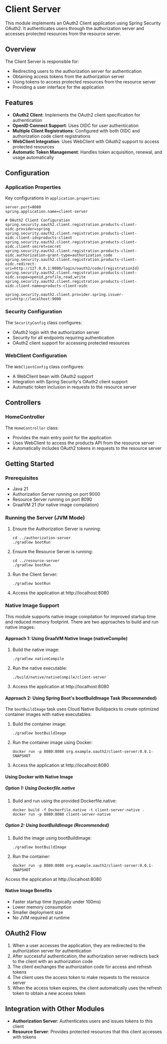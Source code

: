 # Client Server

This module implements an OAuth2 Client application using Spring Security OAuth2. It authenticates users through the authorization server and accesses protected resources from the resource server.

## Overview

The Client Server is responsible for:
- Redirecting users to the authorization server for authentication
- Obtaining access tokens from the authorization server
- Using tokens to access protected resources from the resource server
- Providing a user interface for the application

## Features

- **OAuth2 Client**: Implements the OAuth2 client specification for authentication
- **OpenID Connect Support**: Uses OIDC for user authentication
- **Multiple Client Registrations**: Configured with both OIDC and authorization code client registrations
- **WebClient Integration**: Uses WebClient with OAuth2 support to access protected resources
- **Automatic Token Management**: Handles token acquisition, renewal, and usage automatically

## Configuration

### Application Properties

Key configurations in `application.properties`:

```properties
server.port=8080
spring.application.name=client-server

# OAuth2 Client Configuration
spring.security.oauth2.client.registration.products-client-oidc.provider=spring
spring.security.oauth2.client.registration.products-client-oidc.client-id=products-client
spring.security.oauth2.client.registration.products-client-oidc.client-secret=secret
spring.security.oauth2.client.registration.products-client-oidc.authorization-grant-type=authorization_code
spring.security.oauth2.client.registration.products-client-oidc.redirect-uri=http://127.0.0.1:8080/login/oauth2/code/{registrationId}
spring.security.oauth2.client.registration.products-client-oidc.scope=openid,profile,read,write
spring.security.oauth2.client.registration.products-client-oidc.client-name=products-client-oidc

spring.security.oauth2.client.provider.spring.issuer-uri=http://localhost:9000
```

### Security Configuration

The `SecurityConfig` class configures:
- OAuth2 login with the authorization server
- Security for all endpoints requiring authentication
- OAuth2 client support for accessing protected resources

### WebClient Configuration

The `WebClientConfig` class configures:
- A WebClient bean with OAuth2 support
- Integration with Spring Security's OAuth2 client support
- Automatic token inclusion in requests to the resource server

## Controllers

### HomeController

The `HomeController` class:
- Provides the main entry point for the application
- Uses WebClient to access the products API from the resource server
- Automatically includes OAuth2 tokens in requests to the resource server

## Getting Started

### Prerequisites

- Java 21
- Authorization Server running on port 9000
- Resource Server running on port 8090
- GraalVM 21 (for native image compilation)

### Running the Server (JVM Mode)

1. Ensure the Authorization Server is running:
   ```
   cd ../authorization-server
   ./gradlew bootRun
   ```

2. Ensure the Resource Server is running:
   ```
   cd ../resource-server
   ./gradlew bootRun
   ```

3. Run the Client Server:
   ```
   ./gradlew bootRun
   ```

4. Access the application at http://localhost:8080

### Native Image Support

This module supports native image compilation for improved startup time and reduced memory footprint. There are two approaches to build and run native images:

#### Approach 1: Using GraalVM Native Image (nativeCompile)

1. Build the native image:
   ```
   ./gradlew nativeCompile
   ```

2. Run the native executable:
   ```
   ./build/native/nativeCompile/client-server
   ```

3. Access the application at http://localhost:8080

#### Approach 2: Using Spring Boot's bootBuildImage Task (Recommended)

The `bootBuildImage` task uses Cloud Native Buildpacks to create optimized container images with native executables:

1. Build the container image:
   ```
   ./gradlew bootBuildImage
   ```

2. Run the container image using Docker:
   ```
   docker run -p 8080:8080 org.example.oauth2/client-server:0.0.1-SNAPSHOT
   ```

3. Access the application at http://localhost:8080

#### Using Docker with Native Image

##### Option 1: Using Dockerfile.native

1. Build and run using the provided Dockerfile.native:
   ```
   docker build -f Dockerfile.native -t client-server-native .
   docker run -p 8080:8080 client-server-native
   ```

##### Option 2: Using bootBuildImage (Recommended)

1. Build the image using bootBuildImage:
   ```
   ./gradlew bootBuildImage
   ```

2. Run the container:
   ```
   docker run -p 8080:8080 org.example.oauth2/client-server:0.0.1-SNAPSHOT
   ```

Access the application at http://localhost:8080

#### Native Image Benefits

- Faster startup time (typically under 100ms)
- Lower memory consumption
- Smaller deployment size
- No JVM required at runtime

## OAuth2 Flow

1. When a user accesses the application, they are redirected to the authorization server for authentication
2. After successful authentication, the authorization server redirects back to the client with an authorization code
3. The client exchanges the authorization code for access and refresh tokens
4. The client uses the access token to make requests to the resource server
5. When the access token expires, the client automatically uses the refresh token to obtain a new access token

## Integration with Other Modules

- **Authorization Server**: Authenticates users and issues tokens to this client
- **Resource Server**: Provides protected resources that this client accesses with tokens